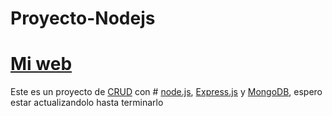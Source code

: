 # Proyecto-Nodejs
# [Mi web](http://iscorporacion.net)

Este es un proyecto de [CRUD](https://es.wikipedia.org/wiki/CRUD) con # [node.js](https://nodejs.org), [Express.js](http://expressjs.com/) y [MongoDB](https://mongodb.org/), espero estar actualizandolo hasta terminarlo
